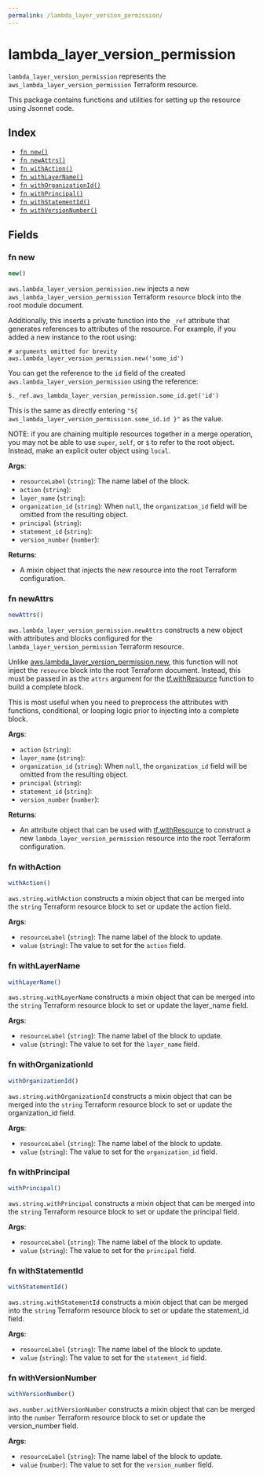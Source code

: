 ```yaml
---
permalink: /lambda_layer_version_permission/
---
```


# lambda_layer_version_permission

`lambda_layer_version_permission` represents the `aws_lambda_layer_version_permission` Terraform resource.



This package contains functions and utilities for setting up the resource using Jsonnet code.


## Index

* [`fn new()`](#fn-new)
* [`fn newAttrs()`](#fn-newattrs)
* [`fn withAction()`](#fn-withaction)
* [`fn withLayerName()`](#fn-withlayername)
* [`fn withOrganizationId()`](#fn-withorganizationid)
* [`fn withPrincipal()`](#fn-withprincipal)
* [`fn withStatementId()`](#fn-withstatementid)
* [`fn withVersionNumber()`](#fn-withversionnumber)

## Fields

### fn new

```ts
new()
```


`aws.lambda_layer_version_permission.new` injects a new `aws_lambda_layer_version_permission` Terraform `resource`
block into the root module document.

Additionally, this inserts a private function into the `_ref` attribute that generates references to attributes of the
resource. For example, if you added a new instance to the root using:

    # arguments omitted for brevity
    aws.lambda_layer_version_permission.new('some_id')

You can get the reference to the `id` field of the created `aws.lambda_layer_version_permission` using the reference:

    $._ref.aws_lambda_layer_version_permission.some_id.get('id')

This is the same as directly entering `"${ aws_lambda_layer_version_permission.some_id.id }"` as the value.

NOTE: if you are chaining multiple resources together in a merge operation, you may not be able to use `super`, `self`,
or `$` to refer to the root object. Instead, make an explicit outer object using `local`.

**Args**:
  - `resourceLabel` (`string`): The name label of the block.
  - `action` (`string`): 
  - `layer_name` (`string`): 
  - `organization_id` (`string`):  When `null`, the `organization_id` field will be omitted from the resulting object.
  - `principal` (`string`): 
  - `statement_id` (`string`): 
  - `version_number` (`number`): 

**Returns**:
- A mixin object that injects the new resource into the root Terraform configuration.


### fn newAttrs

```ts
newAttrs()
```


`aws.lambda_layer_version_permission.newAttrs` constructs a new object with attributes and blocks configured for the `lambda_layer_version_permission`
Terraform resource.

Unlike [aws.lambda_layer_version_permission.new](#fn-new), this function will not inject the `resource`
block into the root Terraform document. Instead, this must be passed in as the `attrs` argument for the
[tf.withResource](https://github.com/tf-libsonnet/core/tree/main/docs#fn-withresource) function to build a complete block.

This is most useful when you need to preprocess the attributes with functions, conditional, or looping logic prior to
injecting into a complete block.

**Args**:
  - `action` (`string`): 
  - `layer_name` (`string`): 
  - `organization_id` (`string`):  When `null`, the `organization_id` field will be omitted from the resulting object.
  - `principal` (`string`): 
  - `statement_id` (`string`): 
  - `version_number` (`number`): 

**Returns**:
  - An attribute object that can be used with [tf.withResource](https://github.com/tf-libsonnet/core/tree/main/docs#fn-withresource) to construct a new `lambda_layer_version_permission` resource into the root Terraform configuration.


### fn withAction

```ts
withAction()
```

`aws.string.withAction` constructs a mixin object that can be merged into the `string`
Terraform resource block to set or update the action field.



**Args**:
  - `resourceLabel` (`string`): The name label of the block to update.
  - `value` (`string`): The value to set for the `action` field.


### fn withLayerName

```ts
withLayerName()
```

`aws.string.withLayerName` constructs a mixin object that can be merged into the `string`
Terraform resource block to set or update the layer_name field.



**Args**:
  - `resourceLabel` (`string`): The name label of the block to update.
  - `value` (`string`): The value to set for the `layer_name` field.


### fn withOrganizationId

```ts
withOrganizationId()
```

`aws.string.withOrganizationId` constructs a mixin object that can be merged into the `string`
Terraform resource block to set or update the organization_id field.



**Args**:
  - `resourceLabel` (`string`): The name label of the block to update.
  - `value` (`string`): The value to set for the `organization_id` field.


### fn withPrincipal

```ts
withPrincipal()
```

`aws.string.withPrincipal` constructs a mixin object that can be merged into the `string`
Terraform resource block to set or update the principal field.



**Args**:
  - `resourceLabel` (`string`): The name label of the block to update.
  - `value` (`string`): The value to set for the `principal` field.


### fn withStatementId

```ts
withStatementId()
```

`aws.string.withStatementId` constructs a mixin object that can be merged into the `string`
Terraform resource block to set or update the statement_id field.



**Args**:
  - `resourceLabel` (`string`): The name label of the block to update.
  - `value` (`string`): The value to set for the `statement_id` field.


### fn withVersionNumber

```ts
withVersionNumber()
```

`aws.number.withVersionNumber` constructs a mixin object that can be merged into the `number`
Terraform resource block to set or update the version_number field.



**Args**:
  - `resourceLabel` (`string`): The name label of the block to update.
  - `value` (`number`): The value to set for the `version_number` field.
